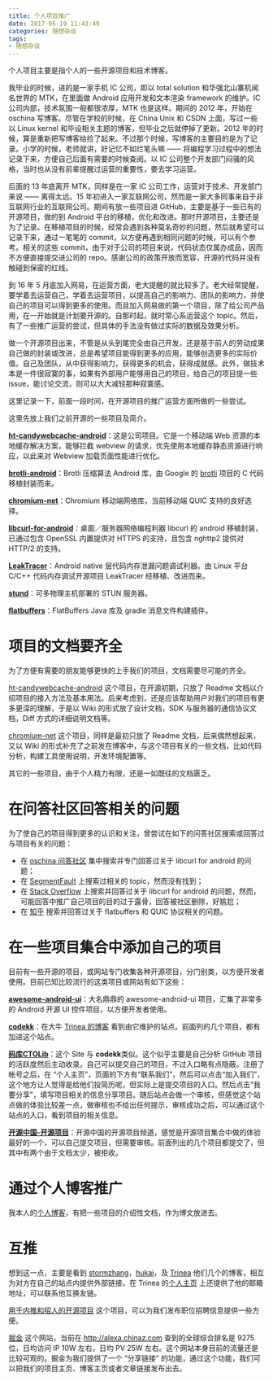 ```yaml
---
title: 个人项目推广
date: 2017-05-19 11:43:49
categories: 随想杂谈
tags:
- 随想杂谈
---
```


个人项目主要是指个人的一些开源项目和技术博客。

我毕业的时候，进的是一家手机 IC 公司，即以 total solution 和华强北山寨机闻名世界的 MTK，在里面做 Android 应用开发和文本渲染 framework 的维护。IC 公司内部，技术氛围一般都很浓厚，MTK 也是这样。期间的 2012 年，开始在 oschina 写博客。尽管在学校的时候，在 China Unix 和 CSDN 上面，写过一些以 Linux kernel 和毕设相关主题的博客，但毕业之后就停掉了更新。2012 年的时候，算是重新把写博客给捡了起来。不过那个时候，写博客的主要目的是为了记录。小学的时候，老师就讲，好记忆不如烂笔头嘛 —— 将编程学习过程中的想法记录下来，方便自己后面有需要的时候查阅。以 IC 公司整个开发部门闷骚的风格，当时也从没有前辈提醒过运营的重要性，要去学习运营。

<!--more-->

后面的 13 年底离开 MTK，同样是在一家 IC 公司工作，运营对于技术、开发部门来说 —— 离得太远。15 年初进入一家互联网公司，然而是一家大多同事来自于非互联网行业的互联网公司。期间有放一些项目进 GitHub，主要是基于一些已有的开源项目，做的到 Android 平台的移植，优化和改进。那时开源项目，主要还是为了记录。在移植项目的时候，经常会遇到各种莫名奇妙的问题，然后就希望可以记录下来，通过一笔笔的 commit，以方便再遇到相同问题的时候，可以有个参考。相关的这些 commit，由于对于公司的项目来说，代码状态仅属办成品，因而不方便直接提交进公司的 repo。感谢公司的政策开放而宽容，开源的代码并没有触碰到保密的红线。

到 16 年 5 月底加入网易，在运营方面，老大提醒的就比较多了。老大经常提醒，要学着去运营自己，学着去运营项目，以提高自己的影响力、团队的影响力，并使自己的项目可以得到更多的使用。而且加入网易做的第一个项目，除了给公司产品用，在一开始就是计划要开源的。自那时起，就时常心系运营这个 topic。然后，有了一些推广运营的尝试，但具体的手法没有做过实际的数据及效果分析。

做一个开源项目出来，不管是从头到尾完全由自己开发，还是基于前人的劳动成果自己做的封装或改进，总是希望项目能得到更多的应用，能够创造更多的实际价值。自己及团队，从中获得影响力，获得更多的机会，获得成就感。此外，做技术本是一件很寂寞的事，如果有外部用户能够用自己的项目，给自己的项目提一些 issue，能讨论交流，则可以大大减轻那种寂寞感。

这里记录一下，前面一段时间，在开源项目的推广运营方面所做的一些尝试。

这里先放上我们之前开源的一些项目及简介。

**[ht-candywebcache-android](https://github.com/NEYouFan/ht-candywebcache-android)**：这是公司项目。它是一个移动端 Web 资源的本地缓存解决方案，能够拦截 webview 的请求，优先使用本地缓存静态资源进行响应，以此来对 Webview 加载页面性能进行优化。

**[brotli-android](https://github.com/NEYouFan/brotli-android)**：Brotli 压缩算法 Android 库，由 Google 的 [brotli](https://github.com/google/brotli) 项目的 C 代码移植封装而来。

**[chromium-net](https://github.com/hanpfei/chromium-net)**：Chromium 移动端网络库，当前移动端 QUIC 支持的良好选择。

**[libcurl-for-android](https://github.com/hanpfei/libcurl-for-android)**：桌面／服务器网络编程利器 libcurl 的 android 移植封装，已通过包含 OpenSSL 内置提供对 HTTPS 的支持，且包含 nghttp2 提供对 HTTP/2 的支持。

**[LeakTracer](https://github.com/hanpfei/LeakTracer)**：Android native 层代码内存泄漏问题调试利器。由 Linux 平台 C/C++ 代码内存调试开源项目 LeakTracer 经移植、改进而来。

**[stund](https://github.com/hanpfei/stund)**：可多物理主机部署的 STUN 服务器。

**[flatbuffers](https://github.com/hanpfei/flatbuffers)**：FlatBuffers Java 库及 gradle 消息文件构建插件。

# 项目的文档要齐全
为了方便有需要的朋友能够更快的上手我们的项目，文档需要尽可能的齐全。

[ht-candywebcache-android](https://github.com/NEYouFan/ht-candywebcache-android) 这个项目，在开源初期，只放了 Readme 文档以介绍项目的接入方法及基本用法。后来考虑到，还是应该帮助用户对我们的项目有更多更深的理解，于是以 Wiki 的形式放了设计文档，SDK 与服务器的通信协议文档，Diff 方式的详细说明文档等。

[chromium-net](https://github.com/hanpfei/chromium-net) 这个项目，同样是最初只放了 Readme 文档，后来偶然想起来，又以 Wiki 的形式补充了之前发在博客中，与这个项目有关的一些文档，比如代码分析，构建工具使用说明，开发环境配置等。

其它的一些项目，由于个人精力有限，还是一如既往的文档匮乏。

# 在问答社区回答相关的问题

为了使自己的项目得到更多的认识和关注，曾尝试在如下的问答社区搜索或回答过与项目有关的问题：
 * 在 [oschina 问答社区](https://www.oschina.net/question) 集中搜索并专门回答过关于 libcurl for android 的问题；
 * 在 [SegmentFault](https://segmentfault.com/) 上搜索过相关的 topic，然而没有找到；
 * 在 [Stack Overflow](https://stackoverflow.com/) 上搜索并回答过关于 libcurl for android 的问题，然而，可能回答中推广自己项目的目的过于露骨，回答被社区删除，好尴尬；
 * 在 [知乎](http://www.zhihu.com/) 搜索并回答过关于 flatbuffers 和 QUIC 协议相关的问题。

# 在一些项目集合中添加自己的项目

目前有一些开源的项目，或网站专门收集各种开源项目，分门别类，以方便开发者使用。目前已知比较流行的这类项目或网站有如下这些：

**[awesome-android-ui](https://github.com/wasabeef/awesome-android-ui)**：大名鼎鼎的 awesome-android-ui 项目，汇集了非常多的 Android 开源 UI 控件项目，以方便开发者使用。

**[codekk](http://p.codekk.com/)**：在大牛 [Trinea 的博客](http://www.trinea.cn/dev-tools/development-tools/features-and-versions/) 看到由它维护的站点。前面列的几个项目，都有加进这个站点。

**[码库CTOLib](http://www.ctolib.com/)**：这个 Site 与 **codekk**类似。这个似乎主要是自己分析 GitHub 项目的活跃度然后主动收录。自己可以提交自己的项目，不过入口略有点隐蔽。注册了帐号之后，在 “个人主页”，页面的下方有“联系我们”，然后可以点击“加入我们”，这个地方让人觉得是给他们投简历呢，但实际上是提交项目的入口。然后点击“我要分享”，填写项目相关的信息分享项目。随后站点会做一个审核，但感觉这个站点做的体验比较差一点，做审核也不给出任何提示，审核成功之后，可以通过这个站点的入口，看到项目的相关信息。

**[开源中国-开源项目](https://www.oschina.net/project/zh)**：开源中国的开源项目频道，感觉是开源项目集合中做的体验最好的一个，可以自己提交项目，但需要审核。前面列出的几个项目都提交了，但其中有两个由于文档太少，被拒收。

# 通过个人博客推广

我本人的[个人博客](https://www.wolfcstech.com/)，有把一些项目的介绍性文档，作为博文放进去。

# 互推

想到这一点，主要是看到 [stormzhang](http://stormzhang.com/)，[hukai](http://hukai.me/)，及 [Trinea](http://www.trinea.cn/) 他们几个的博客，相互为对方在自己的站点内提供外部链接。在 Trinea 的[个人主页](http://www.codekk.com/gays) 上还提供了他的邮箱地址，可以联系他互换友链。

[用于内推和招人的开源项目](http://b.codekk.com/detail/Trinea/%E7%94%A8%E4%BA%8E%E5%86%85%E6%8E%A8%E5%92%8C%E6%8B%9B%E4%BA%BA%E7%9A%84%E5%BC%80%E6%BA%90%E9%A1%B9%E7%9B%AE) 这个项目，可以为我们发布职位招聘信息提供一些方便。

[掘金](https://juejin.im/timeline) 这个网站，当前在 http://alexa.chinaz.com 查到的全球综合排名是 9275 位，日均访问 IP 10W 左右，日均 PV 25W 左右。这个网站本身目前的流量还是比较可观的。掘金为我们提供了一个 “分享链接” 的功能，通过这个功能，我们可以把我们的项目主页、博客主页或者文章链接发布出去。
